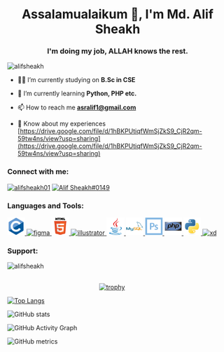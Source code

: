 <h1 align="center">Assalamualaikum 👋, I'm Md. Alif Sheakh</h1>
<h3 align="center">I'm doing my job, ALLAH knows the rest.</h3>

<p align="left"> <img src="https://komarev.com/ghpvc/?username=alifsheakh&label=Profile%20views&color=0e75b6&style=flat" alt="alifsheakh" /> </p>

- 🧑‍🎓 I’m currently studying on **B.Sc in CSE**

- 🌱 I’m currently learning **Python, PHP etc.**

- 📫 How to reach me **asralif1@gmail.com**

- 📄 Know about my experiences [https://drive.google.com/file/d/1hBKPUtiqfWmSjZkS9_CjR2qm-59tw4ns/view?usp=sharing](https://drive.google.com/file/d/1hBKPUtiqfWmSjZkS9_CjR2qm-59tw4ns/view?usp=sharing)

<h3 align="left">Connect with me:</h3>
<p align="left">
<a href="https://fb.com/alifsheakh01" target="blank"><img align="center" src="https://raw.githubusercontent.com/rahuldkjain/github-profile-readme-generator/master/src/images/icons/Social/facebook.svg" alt="alifsheakh01" height="30" width="40" /></a>
<a href="https://discord.gg/Alif Sheakh#0149" target="blank"><img align="center" src="https://raw.githubusercontent.com/rahuldkjain/github-profile-readme-generator/master/src/images/icons/Social/discord.svg" alt="Alif Sheakh#0149" height="30" width="40" /></a>
</p>

<h3 align="left">Languages and Tools:</h3>
<p align="left"> <a href="https://www.cprogramming.com/" target="_blank" rel="noreferrer"> <img src="https://raw.githubusercontent.com/devicons/devicon/master/icons/c/c-original.svg" alt="c" width="40" height="40"/> </a> <a href="https://www.figma.com/" target="_blank" rel="noreferrer"> <img src="https://www.vectorlogo.zone/logos/figma/figma-icon.svg" alt="figma" width="40" height="40"/> </a> <a href="https://www.w3.org/html/" target="_blank" rel="noreferrer"> <img src="https://raw.githubusercontent.com/devicons/devicon/master/icons/html5/html5-original-wordmark.svg" alt="html5" width="40" height="40"/> </a> <a href="https://www.adobe.com/in/products/illustrator.html" target="_blank" rel="noreferrer"> <img src="https://www.vectorlogo.zone/logos/adobe_illustrator/adobe_illustrator-icon.svg" alt="illustrator" width="40" height="40"/> </a> <a href="https://www.java.com" target="_blank" rel="noreferrer"> <img src="https://raw.githubusercontent.com/devicons/devicon/master/icons/java/java-original.svg" alt="java" width="40" height="40"/> </a> <a href="https://www.mysql.com/" target="_blank" rel="noreferrer"> <img src="https://raw.githubusercontent.com/devicons/devicon/master/icons/mysql/mysql-original-wordmark.svg" alt="mysql" width="40" height="40"/> </a> <a href="https://www.photoshop.com/en" target="_blank" rel="noreferrer"> <img src="https://raw.githubusercontent.com/devicons/devicon/master/icons/photoshop/photoshop-line.svg" alt="photoshop" width="40" height="40"/> </a> <a href="https://www.php.net" target="_blank" rel="noreferrer"> <img src="https://raw.githubusercontent.com/devicons/devicon/master/icons/php/php-original.svg" alt="php" width="40" height="40"/> </a> <a href="https://www.python.org" target="_blank" rel="noreferrer"> <img src="https://raw.githubusercontent.com/devicons/devicon/master/icons/python/python-original.svg" alt="python" width="40" height="40"/> </a> <a href="https://www.adobe.com/products/xd.html" target="_blank" rel="noreferrer"> <img src="https://cdn.worldvectorlogo.com/logos/adobe-xd.svg" alt="xd" width="40" height="40"/> </a> </p>

<h3 align="left">Support:</h3>
<p><a href="https://www.buymeacoffee.com/alifsheakh"> <img align="left" src="https://cdn.buymeacoffee.com/buttons/v2/default-yellow.png" height="50" width="210" alt="alifsheakh" /></a></p><br><br>

[![trophy](https://github-profile-trophy.vercel.app/?username=alifsheakh)](https://github.com/ryo-ma/github-profile-trophy)

[![Top Langs](https://github-readme-stats.vercel.app/api/top-langs/?username=alifsheakh)](https://github.com/anuraghazra/github-readme-stats)

![GitHub stats](https://github-readme-stats.vercel.app/api?username=alifsheakh&show_icons=true)  

![GitHub Activity Graph](https://activity-graph.herokuapp.com/graph?username=alifsheakh)  

![GitHub metrics](https://metrics.lecoq.io/alifsheakh)

